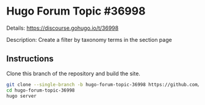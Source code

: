 # Hugo Forum Topic #36998

Details: <https://discourse.gohugo.io/t/36998>

Description: Create a filter by taxonomy terms in the section page

## Instructions

Clone this branch of the repository and build the site.

```bash
git clone --single-branch -b hugo-forum-topic-36998 https://github.com/jmooring/hugo-testing hugo-forum-topic-36998
cd hugo-forum-topic-36998
hugo server
```
